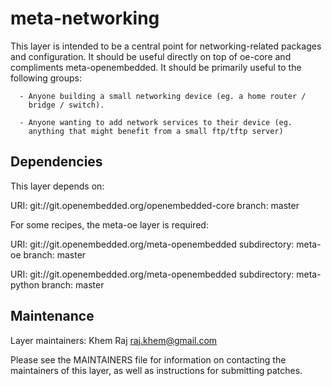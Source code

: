 meta-networking
===============

This layer is intended to be a central point for networking-related
packages and configuration.  It should be useful directly on top of
oe-core and compliments meta-openembedded.  It should be primarily useful
to the following groups:

      - Anyone building a small networking device (eg. a home router /
        bridge / switch).

      - Anyone wanting to add network services to their device (eg.
        anything that might benefit from a small ftp/tftp server)

Dependencies
------------

This layer depends on:

URI: git://git.openembedded.org/openembedded-core
branch: master

For some recipes, the meta-oe layer is required:

URI: git://git.openembedded.org/meta-openembedded
subdirectory: meta-oe
branch: master

URI: git://git.openembedded.org/meta-openembedded
subdirectory: meta-python
branch: master

Maintenance
-----------
Layer maintainers: Khem Raj <raj.khem@gmail.com>


Please see the MAINTAINERS file for information on contacting the
maintainers of this layer, as well as instructions for submitting patches. 
